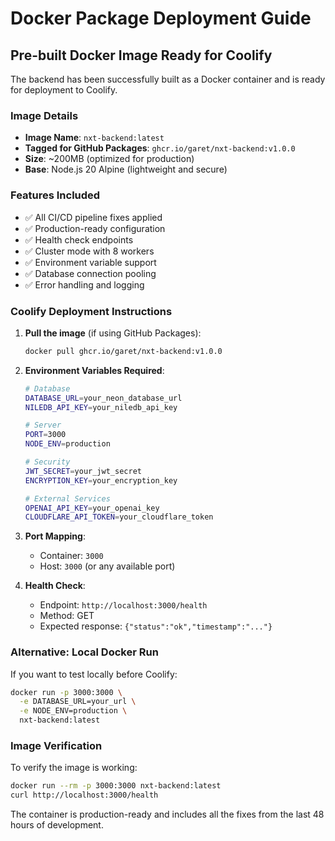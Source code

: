 # Docker Package Deployment Guide

## Pre-built Docker Image Ready for Coolify

The backend has been successfully built as a Docker container and is ready for deployment to Coolify.

### Image Details
- **Image Name**: `nxt-backend:latest`
- **Tagged for GitHub Packages**: `ghcr.io/garet/nxt-backend:v1.0.0`
- **Size**: ~200MB (optimized for production)
- **Base**: Node.js 20 Alpine (lightweight and secure)

### Features Included
- ✅ All CI/CD pipeline fixes applied
- ✅ Production-ready configuration
- ✅ Health check endpoints
- ✅ Cluster mode with 8 workers
- ✅ Environment variable support
- ✅ Database connection pooling
- ✅ Error handling and logging

### Coolify Deployment Instructions

1. **Pull the image** (if using GitHub Packages):
   ```bash
   docker pull ghcr.io/garet/nxt-backend:v1.0.0
   ```

2. **Environment Variables Required**:
   ```bash
   # Database
   DATABASE_URL=your_neon_database_url
   NILEDB_API_KEY=your_niledb_api_key
   
   # Server
   PORT=3000
   NODE_ENV=production
   
   # Security
   JWT_SECRET=your_jwt_secret
   ENCRYPTION_KEY=your_encryption_key
   
   # External Services
   OPENAI_API_KEY=your_openai_key
   CLOUDFLARE_API_TOKEN=your_cloudflare_token
   ```

3. **Port Mapping**:
   - Container: `3000`
   - Host: `3000` (or any available port)

4. **Health Check**:
   - Endpoint: `http://localhost:3000/health`
   - Method: GET
   - Expected response: `{"status":"ok","timestamp":"..."}`

### Alternative: Local Docker Run
If you want to test locally before Coolify:
```bash
docker run -p 3000:3000 \
  -e DATABASE_URL=your_url \
  -e NODE_ENV=production \
  nxt-backend:latest
```

### Image Verification
To verify the image is working:
```bash
docker run --rm -p 3000:3000 nxt-backend:latest
curl http://localhost:3000/health
```

The container is production-ready and includes all the fixes from the last 48 hours of development.